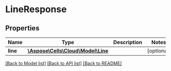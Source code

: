 # LineResponse

## Properties
Name | Type | Description | Notes
------------ | ------------- | ------------- | -------------
**line** | [**\Aspose\Cells\Cloud\Model\Line**](Line.md) |  | [optional] 

[[Back to Model list]](../README.md#documentation-for-models) [[Back to API list]](../README.md#documentation-for-api-endpoints) [[Back to README]](../README.md)


